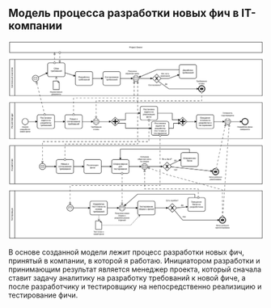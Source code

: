Модель процесса разработки новых фич в IT-компании
--------------------------------------------------

![BPMN Модель](https://raw.githubusercontent.com/a-zvg/otus_main_patterns/homework-3/diagram.svg)

В основе созданной модели лежит процесс разработки новых фич, принятый в компании, в которой я работаю. Инициатором разработки и принимающим результат является менеджер проекта, который сначала ставит задачу аналитику на разработку требований к новой фиче, а после разработчику и тестировщику на непосредственно реализицию и тестирование фичи.
